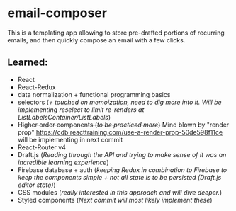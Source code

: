# email-composer

This is a templating app allowing to store pre-drafted portions of recurring emails,
and then quickly compose an email with a few clicks.


## Learned:
+ React
+ React-Redux
+ data normalization + functional programming basics
+ selectors (*+ touched on memoization, need to dig more into it. Will be implementing reselect to limit re-renders at ListLabelsContainer/ListLabels*)
+ ~~Higher order components (*to be practiced more*)~~ Mind blown by "render prop" https://cdb.reacttraining.com/use-a-render-prop-50de598f11ce will be implementing in next commit
+ React-Router v4
+ Draft.js (*Reading through the API and trying to make sense of it was an incredible learning experience*)
+ Firebase database + auth (*keeping Redux in combination to Firebase to keep the components simple + not all state is to be persisted (Draft.js editor state)*)
+ CSS modules (*really interested in this approach and will dive deeper.*)
+ Styled components (*Next commit will most likely implement these*)

